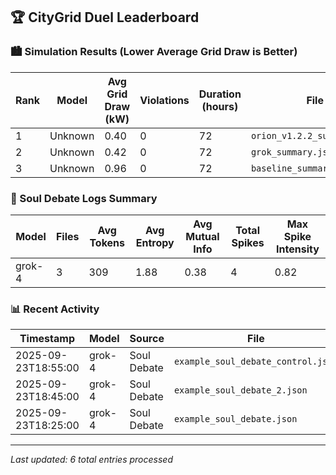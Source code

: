 ## 🏆 CityGrid Duel Leaderboard

### 🏙️ Simulation Results (Lower Average Grid Draw is Better)

| Rank | Model | Avg Grid Draw (kW) | Violations | Duration (hours) | File |
|------|-------|-------------------|------------|------------------|------|
| 1 | Unknown | 0.40 | 0 | 72 | `orion_v1.2.2_summary.json` |
| 2 | Unknown | 0.42 | 0 | 72 | `grok_summary.json` |
| 3 | Unknown | 0.96 | 0 | 72 | `baseline_summary.json` |

### 🧠 Soul Debate Logs Summary

| Model | Files | Avg Tokens | Avg Entropy | Avg Mutual Info | Total Spikes | Max Spike Intensity |
|-------|-------|------------|-------------|-----------------|--------------|--------------------|
| grok-4 | 3 | 309 | 1.88 | 0.38 | 4 | 0.82 |

### 📊 Recent Activity

| Timestamp | Model | Source | File |
|-----------|-------|--------|------|
| 2025-09-23T18:55:00 | grok-4 | Soul Debate | `example_soul_debate_control.json` |
| 2025-09-23T18:45:00 | grok-4 | Soul Debate | `example_soul_debate_2.json` |
| 2025-09-23T18:25:00 | grok-4 | Soul Debate | `example_soul_debate.json` |

---
*Last updated: 6 total entries processed*
